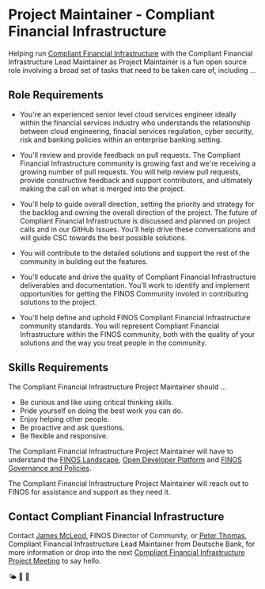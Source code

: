 # Project Maintainer - Compliant Financial Infrastructure 
Helping run [Compliant Financial Infrastructure](https://github.com/finos/cloud-service-certification) with the Compliant Financial Infrastructure Lead Maintainer as Project Maintainer is a fun open source role involving a broad set of tasks that need to be taken care of, including ...

## Role Requirements

- You're an experienced senior level cloud services engineer ideally within the financial services industry who understands the relationship between cloud engineering, finacial services regulation, cyber security, risk and banking policies within an enterprise banking setting.

- You'll review and provide feedback on pull requests. The Compliant Financial Infrastructure community is growing fast and we're receiving a growing number of pull requests. You will help review pull requests, provide constructive feedback and support contributors, and ultimately making the call on what is merged into the project.

- You'll help to guide overall direction, setting the priority and strategy for the backlog and owning the overall direction of the project. The future of Compliant Financial Infrastructure is discussed and planned on project calls and in our GitHub Issues. You’ll help drive these conversations and will guide CSC towards the best possible solutions.

- You will contribute to the detailed solutions and support the rest of the community in building out the features.

- You'll educate and drive the quality of Compliant Financial Infrastructure deliverables and documentation. You'll work to identify and implement opportunities for getting the FINOS Community involed in contributing solutions to the project.

- You'll help define and uphold FINOS Compliant Financial Infrastructure community standards. You will represent Compliant Financial Infrastructure within the FINOS community, both with the quality of your solutions and the way you treat people in the community.

## Skills Requirements

The Compliant Financial Infrastructure Project Maintainer should ... 

- Be curious and like using critical thinking skills.
- Pride yourself on doing the best work you can do. 
- Enjoy helping other people.
- Be proactive and ask questions.
- Be flexible and responsive.
 
The Compliant Financial Infrastructure Project Maintainer will have to understand the [FINOS Landscape](https://landscape.finos.org), [Open Developer Platform](https://github.com/finos/open-developer-platform) and [FINOS Governance and Policies](https://github.com/finos/community/tree/master/governance). 

The Compliant Financial Infrastructure Project Maintainer will reach out to FINOS for assistance and support as they need it.

## Contact Compliant Financial Infrastructure

Contact [James McLeod](james@finos.org), FINOS Director of Community, or  [Peter Thomas](peter.thomas@db.com), Compliant Financial Infrastructure Lead Maintainer from Deutsche Bank, for more information or drop into the next [Compliant Financial Infrastructure Project Meeting](https://github.com/finos/cloud-service-certification/issues?q=label%3Ameeting+) to say hello.

🌤 🚀 🤖